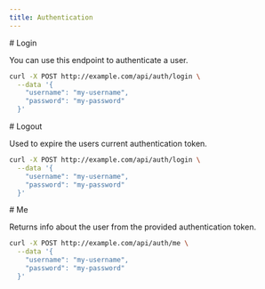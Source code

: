 ```yaml
---
title: Authentication
---
```

<Block>
# Login

You can use this endpoint to authenticate a user.


<Example>
 
```bash
curl -X POST http://example.com/api/auth/login \
  --data '{
    "username": "my-username",
    "password": "my-password"
  }'
```

</Example>

</Block>

<Block>
# Logout

Used to expire the users current authentication token.


<Example>

```bash
curl -X POST http://example.com/api/auth/login \
  --data '{
    "username": "my-username",
    "password": "my-password"
  }'
```
</Example>
</Block>

</Block>

<Block>
# Me

Returns info about the user from the provided authentication token.


<Example>

```bash
curl -X POST http://example.com/api/auth/me \
  --data '{
    "username": "my-username",
    "password": "my-password"
  }'
```

</Example>
</Block>